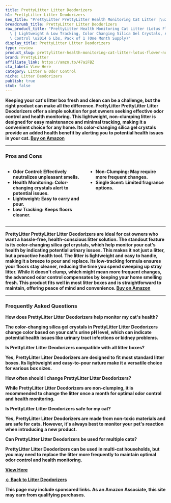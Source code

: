 ```yaml
---
title: PrettyLitter Litter Deodorizers
h1: PrettyLitter Litter Deodorizers
seo_title: "PrettyLitter PrettyLitter Health Monitoring Cat Litter |\u2026"
breadcrumb_title: PrettyLitter Litter Deodorizers
raw_product_title: "PrettyLitter Health Monitoring Cat Litter (Lotus Flower, Non Clumping)\
  \ | Lightweight & Low Tracking, Color Changing Silica Gel Crystals, Advanced Odor\
  \ Control \u2014 6 Lbs, Pack of 1 (One Month Supply)"
display_title: PrettyLitter Litter Deodorizers
type: review
product_slug: prettylitter-health-monitoring-cat-litter-lotus-flower-non-clumping-lig-cc66a363
brand: PrettyLitter
affiliate_link: https://amzn.to/47aiFBZ
cta_label: View Here
category: Litter & Odor Control
niche: Litter Deodorizers
publish: true
stub: false
---
```


<div id="intro" class="full-width">
  <p><strong>Keeping your cat's litter box fresh and clean can be a challenge, but the right product can make all the difference. PrettyLitter PrettyLitter Litter Deodorizers offer a simple solution for pet owners seeking effective odor control and health monitoring. This lightweight, non-clumping litter is designed for easy maintenance and minimal tracking, making it a convenient choice for any home. Its color-changing silica gel crystals provide an added health benefit by alerting you to potential health issues in your cat. <a href="https://amzn.to/47aiFBZ" rel="nofollow sponsored noopener" target="_blank"><strong>Buy on Amazon</strong></a></p>
</div>

<hr />
<h3 id="pros-cons">Pros and Cons</h3>
<div class="pc-grid" style="display:grid;grid-template-columns:1fr 1fr;gap:16px;">
  <ul>
    <li><strong>Odor Control:</strong> Effectively neutralizes unpleasant smells.</li>
    <li><strong>Health Monitoring:</strong> Color-changing crystals alert to potential issues.</li>
    <li><strong>Lightweight:</strong> Easy to carry and pour.</li>
    <li><strong>Low Tracking:</strong> Keeps floors cleaner.</li>
  </ul>
  <ul>
    <li><strong>Non-Clumping:</strong> May require more frequent changes.</li>
    <li><strong>Single Scent:</strong> Limited fragrance options.</li>
  </ul>
</div>
<hr />

<div class="full-width">
  <p>PrettyLitter PrettyLitter Litter Deodorizers are ideal for cat owners who want a hassle-free, health-conscious litter solution. The standout feature is its color-changing silica gel crystals, which help monitor your cat's health by indicating potential urinary issues. This makes it not just a litter, but a proactive health tool. The litter is lightweight and easy to handle, making it a breeze to pour and replace. Its low-tracking formula ensures your floors stay cleaner, reducing the time you spend sweeping up stray litter. While it doesn't clump, which might mean more frequent changes, the advanced odor control compensates by keeping your home smelling fresh. This product fits well in most litter boxes and is straightforward to maintain, offering peace of mind and convenience. <a href="https://amzn.to/47aiFBZ" rel="nofollow sponsored noopener" target="_blank"><strong>Buy on Amazon</strong></a></p>
</div>

<hr />
<h3 id="faqs">Frequently Asked Questions</h3>

<p><strong>How does PrettyLitter Litter Deodorizers help monitor my cat's health?</strong></p>
<p>The color-changing silica gel crystals in PrettyLitter Litter Deodorizers change color based on your cat's urine pH level, which can indicate potential health issues like urinary tract infections or kidney problems.</p>

<p><strong>Is PrettyLitter Litter Deodorizers compatible with all litter boxes?</strong></p>
<p>Yes, PrettyLitter Litter Deodorizers are designed to fit most standard litter boxes. Its lightweight and easy-to-pour nature make it a versatile choice for various box sizes.</p>

<p><strong>How often should I change PrettyLitter Litter Deodorizers?</strong></p>
<p>While PrettyLitter Litter Deodorizers are non-clumping, it is recommended to change the litter once a month for optimal odor control and health monitoring.</p>

<p><strong>Is PrettyLitter Litter Deodorizers safe for my cat?</strong></p>
<p>Yes, PrettyLitter Litter Deodorizers are made from non-toxic materials and are safe for cats. However, it's always best to monitor your pet's reaction when introducing a new product.</p>

<p><strong>Can PrettyLitter Litter Deodorizers be used for multiple cats?</strong></p>
<p>PrettyLitter Litter Deodorizers can be used in multi-cat households, but you may need to replace the litter more frequently to maintain optimal odor control and health monitoring.</p>
<p><a class="btn" href="https://amzn.to/47aiFBZ" target="_blank" rel="nofollow sponsored noopener">View Here</a></p>
<p><a href="/roundups/litter-odor-control/litter-deodorizers/">← Back to Litter Deodorizers</a></p>
<aside class="disclosure">This page may include sponsored links. As an Amazon Associate, this site may earn from qualifying purchases.</aside>
